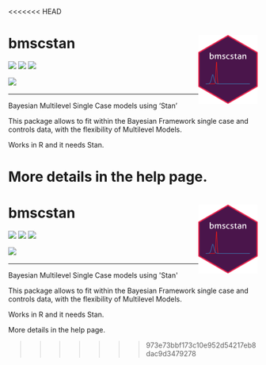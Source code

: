 <<<<<<< HEAD

<!-- README.md is generated from README.Rmd. Please edit that file -->

# bmscstan <img src="inst/figures/sticker.png" align="right" width="120" />

<!--[![CRAN checks](https://cranchecks.info/badges/summary/bmscstan)](https://cran.r-project.org/web/checks/check_results_bmscstan.html)
[![R build status](https://github.com/michelescandola/bmscstan/workflows/R-CMD-check/badge.svg)](https://github.com/michelescandola/bmscstan/actions)-->

[![](https://www.r-pkg.org/badges/version/bmscstan?color=orange)](https://cran.r-project.org/package=bmscstan)
[![](http://cranlogs.r-pkg.org/badges/grand-total/bmscstan?color=blue)](https://cran.r-project.org/package=bmscstan)
[![](https://img.shields.io/github/last-commit/michelescandola/bmscstan.svg)](https://github.com/michelescandola/bmscstan/commits/master)

[![](https://img.shields.io/badge/preprint%20in%20PsyArXiv-10.31234/osf.io/sajdqS-yellow.svg)](https://psyarxiv.com/sajdq/)

-----

Bayesian Multilevel Single Case models using ‘Stan’

This package allows to fit within the Bayesian Framework single case and
controls data, with the flexibility of Multilevel Models.

Works in R and it needs Stan.

More details in the help page.
=======
# bmscstan <img src="sticker.png" align="right" width="120" />

<!--[![CRAN checks](https://cranchecks.info/badges/summary/bmscstan)](https://cran.r-project.org/web/checks/check_results_bmscstan.html)
[![R build status](https://github.com/michelescandola/bmscstan/workflows/R-CMD-check/badge.svg)](https://github.com/michelescandola/bmscstan/actions)-->

[![](https://www.r-pkg.org/badges/version/bmscstan?color=orange)](https://cran.r-project.org/package=bmscstan)
[![](http://cranlogs.r-pkg.org/badges/grand-total/bmscstan?color=blue)](https://cran.r-project.org/package=bmscstan)
[![](https://img.shields.io/github/last-commit/michelescandola/bmscstan.svg)](https://github.com/michelescandola/bmscstan/commits/master)

[![](https://img.shields.io/badge/preprint%20in%20PsyArXiv-10.31234/osf.io/sajdqS-yellow.svg)](https://psyarxiv.com/sajdq/)

----------------------------

Bayesian Multilevel Single Case models using 'Stan'

This package allows to fit within the Bayesian Framework single case and
controls data, with the flexibility of Multilevel Models.

Works in R and it needs Stan.

More details in the help page.


>>>>>>> 973e73bbf173c10e952d54217eb8dac9d3479278
